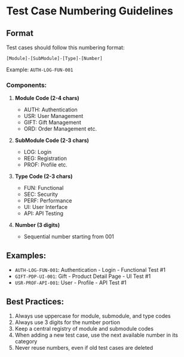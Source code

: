 # Test Case Numbering Guidelines

## Format
Test cases should follow this numbering format:
```
[Module]-[SubModule]-[Type]-[Number]
```

Example: `AUTH-LOG-FUN-001`

### Components:

1. **Module Code (2-4 chars)**
   - AUTH: Authentication
   - USR: User Management
   - GIFT: Gift Management
   - ORD: Order Management
   etc.

2. **SubModule Code (2-3 chars)**
   - LOG: Login
   - REG: Registration
   - PROF: Profile
   etc.

3. **Type Code (2-3 chars)**
   - FUN: Functional
   - SEC: Security
   - PERF: Performance
   - UI: User Interface
   - API: API Testing

4. **Number (3 digits)**
   - Sequential number starting from 001

## Examples:
- `AUTH-LOG-FUN-001`: Authentication - Login - Functional Test #1
- `GIFT-PDP-UI-001`: Gift - Product Detail Page - UI Test #1
- `USR-PROF-API-001`: User - Profile - API Test #1

## Best Practices:
1. Always use uppercase for module, submodule, and type codes
2. Always use 3 digits for the number portion
3. Keep a central registry of module and submodule codes
4. When adding a new test case, use the next available number in its category
5. Never reuse numbers, even if old test cases are deleted
